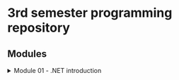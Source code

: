 # 3rd semester programming repository

## Modules 
<details>
<summary>Module 01 - .NET introduction</summary>
  
 - [Hello World](https://github.com/UCN-programming-3-jfk/HelloWorld)  
 - [Command Line Calculator](https://github.com/UCN-programming-3-jfk/CommandLineCalculator)  
 - [Challenge: Message Files](https://github.com/UCN-programming-3-jfk/MessageFilesChallenge)  
</details>
